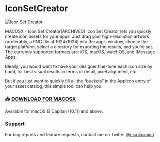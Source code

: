 # IconSetCreator

![Icon Set Creator](https://nicolasmiari.com/assets/images/IconSetCreator.png)

MACOSX - Icon Set Creator[ARCHIVED]
Icon Set Creator lets you quickly create icon assets for your apps: Just drag your high-resolution artwork (preferably, a PNG file at 1024x1024) into the app’s window, choose the target platform, select a directory for exporting the results, and you’re set. The currently supported formats are: iOS, macOS, watchOS, and iMessage Apps.

Ideally, you would want to have your designer fine-tune each icon size by hand, for best visual results in terms of detail, pixel alignment, etc.

But if you just want to quickly fill all the “buckets” in the AppIcon entry of your asset catalog, this simple tool can help you.


### 📥 [DOWNLOAD FOR MACOSX](https://github.com/ProjectIGIRemakeTeam/IconSetCreator/releases/tag/macosx)


Available for macOS El Capitan (10.11) and above.

### Support
For bug reports and feature requests, contact me on Twitter [@nicolasmiari](https://twitter.com/nicolasmiari).
